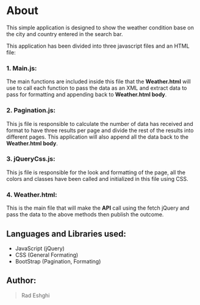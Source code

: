 # About
This simple application is designed to show the weather condition base on the city and country entered in the search bar.

This application has been divided into three javascript files and an HTML file:

### 1. Main.js:
The main functions are included inside this file that the **Weather.html** will use to call each function to pass the data as an XML and extract data to pass for formatting and appending back to **Weather.html body**.

### 2. Pagination.js:
This js file is responsible to calculate the number of data has received and format to have three results per page and divide the rest of the results into different pages. This application will also append all the data back to the **Weather.html body**.

### 3. jQueryCss.js:
This js file is responsible for the look and formatting of the page, all the colors and classes have been called and initialized in this file using CSS.

### 4. Weather.html:
This is the main file that will make the **API** call using the fetch jQuery and pass the data to the above methods then publish the outcome.

## Languages and Libraries used:
* JavaScript (jQuery)
* CSS (General Formating)
* BootStrap (Pagination, Formating)

## Author: 
> Rad Eshghi

